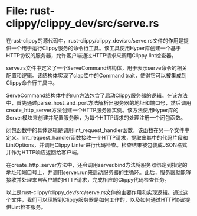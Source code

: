 # File: rust-clippy/clippy_dev/src/serve.rs

在rust-clippy的源代码中，rust-clippy/clippy_dev/src/serve.rs文件的作用是提供一个用于运行Clippy服务的命令行工具。该工具使用Hyper库创建一个基于HTTP协议的服务器，允许客户端通过HTTP请求来调用Clippy lint检查器。

serve.rs文件中定义了一个ServeCommand结构体，用于表示serve命令的相关配置和逻辑。该结构体实现了clap库中的Command trait，使得它可以被集成到Clippy命令行工具中。

ServeCommand结构体中的run方法包含了启动Clippy服务器的逻辑。在该方法中，首先通过parse_host_and_port方法解析出服务器的地址和端口号，然后调用create_http_server方法创建一个HTTP服务器实例。该方法使用Hyper库的Server模块来创建并配置服务器，为每个HTTP请求的处理注册一个闭包函数。

闭包函数中的具体逻辑是调用lint_request_handler函数，该函数在另一个文件中定义。lint_request_handler函数接收一个HTTP请求，提取出其中的代码片段和LintOptions，并调用Clippy Linter进行代码检查。检查结果被包装成JSON格式并作为HTTP响应返回给客户端。

在create_http_server方法中，还会调用server.bind方法将服务器绑定到指定的地址和端口号上，并调用server.run来启动服务器的主循环。此后，服务器就能够接收并处理来自客户端的HTTP请求，完成相应的Clippy代码检查任务。

以上是rust-clippy/clippy_dev/src/serve.rs文件的主要作用和实现逻辑。通过这个文件，我们可以理解到Clippy服务器是如何工作的，以及如何通过HTTP协议提供Lint检查服务。

